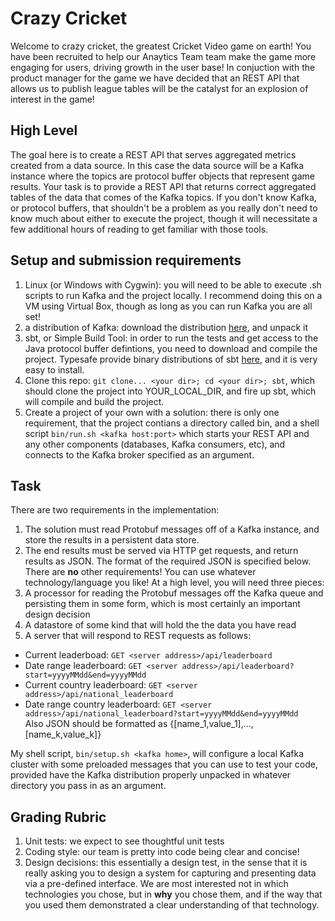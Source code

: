 # Crazy Cricket
Welcome to crazy cricket, the greatest Cricket Video game on earth! You have been recruited to help our Anaytics Team team make the game more engaging for users, driving growth in the user base! In conjuction with the product manager for the game we have decided that an REST API that allows us to publish league tables will be the catalyst for an explosion of interest in the game!

## High Level
The goal here is to create a REST API that serves aggregated metrics created from a data source. In this case the data source will be a Kafka instance where the topics are protocol buffer objects that represent game results. Your task is to provide a REST API that returns correct aggregated tables of the data that comes of the Kafka topics. If you don't know Kafka, or protocol buffers, that shouldn't be a problem as you really don't need to know much about either to execute the project, though it will necessitate a few additional hours of reading to get familiar with those tools.

## Setup and submission requirements  
1. Linux (or Windows with Cygwin): you will need to be able to execute .sh scripts to run Kafka and the project locally. I recommend doing this on a VM using Virtual Box, though as long as you can run Kafka you are all set!
2. a distribution of Kafka: download the distribution [here](http://kafka.apache.org/downloads.html), and unpack it
3. sbt, or Simple Build Tool: in order to run the tests and get access to the Java protocol buffer defintions, you need to download and compile the project. Typesafe provide binary distributions of sbt [here](http://www.scala-sbt.org/0.13/docs/Setup.html), and it is very easy to install.
4. Clone this repo: `git clone... <your dir>; cd <your dir>; sbt`, which should clone the project into YOUR_LOCAL_DIR, and fire up sbt, which will compile and build the project.
5. Create a project of your own with a solution: there is only one requirement, that the project contians a directory called bin, and a shell script `bin/run.sh <kafka host:port>` which starts your REST API and any other components (databases, Kafka consumers, etc), and connects to the Kafka broker specified as an argument.

## Task
There are two requirements in the implementation:  
1. The solution must read Protobuf messages off of a Kafka instance, and store the results in a persistent data store.  
2. The end results must be served via HTTP get requests, and return results as JSON. The format of the required JSON is specified below.  
There are **no** other requirements! You can use whatever technology/language you like! At a high level, you will need three pieces:  
1. A processor for reading the Protobuf messages off the Kafka queue and persisting them in some form, which is most certainly an important design decision  
2. A datastore of some kind that will hold the the data you have read  
3. A server that will respond to REST requests as follows:  
  * Current leaderboad: `GET <server address>/api/leaderboard`  
  * Date range leaderboard: `GET <server address>/api/leaderboard?start=yyyyMMdd&end=yyyyMMdd`  
  * Current country leaderboard: `GET <server address>/api/national_leaderboard`  
  * Date range country leaderboard: `GET <server address>/api/national_leaderboard?start=yyyyMMdd&end=yyyyMMdd`  
Also JSON should be formatted as {[name_1,value_1],...,[name_k,value_k]}

My shell script, `bin/setup.sh <kafka home>`, will configure a local Kafka cluster with some preloaded messages that you can use to test your code, provided have the Kafka distribution properly unpacked in whatever directory you pass in as an argument.

## Grading Rubric
1. Unit tests: we expect to see thoughtful unit tests
2. Coding style: our team is pretty into code being clear and concise!
3. Design decisions: this essentially a design test, in the sense that it is really asking you to design a system for capturing and presenting data via a pre-defined interface. We are most interested not in which technologies you chose, but in **why** you chose them, and if the way that you used them demonstrated a clear understanding of that technology.


